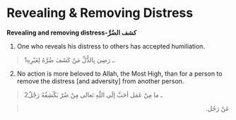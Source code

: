 Revealing & Removing Distress
=============================

**Revealing and removing distress-كشف الضُرِّ**

1. One who reveals his distress to others has accepted humiliation.

> 1ـ رَضِيَ بِالذُّلِّ مَنْ كَشَفَ ضُرَّهُ لِغَيْرِهِ.

2. No action is more beloved to Allah, the Most High, than for a person
to remove the distress [and adversity] from another person.

> 2ـ ما مِنْ عَمَل أحَبَّ إلَى اللّهِ تَعالى مِنْ ضُرّ يَكْشِفُهُ رَجْلٌ
<blockquote dir="rtl">
  <p>
عَنْ رَجُل.
  </p>
</blockquote>


